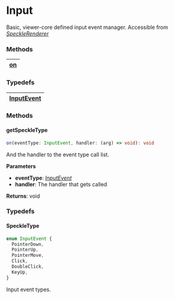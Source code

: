 # Input

Basic, viewer-core defined input event manager. Accessible from [_SpeckleRenderer_](/viewer/speckle-renderer-api.md)

### <h3>Methods</h3>

| [on](/viewer/input-api.md#on)
|---|

### <h3>Typedefs</h3>

| [InputEvent](/viewer/input-api.md#inputevent)
|---|

### <h3>Methods</h3>

#### <b>getSpeckleType</b>

```ts
on(eventType: InputEvent, handler: (arg) => void): void
```

And the handler to the event type call list.

**Parameters**

- **eventType**: [_InputEvent_](/viewer/world-tree-api.md#inputevent)
- **handler**: The handler that gets called

**Returns**: void

### <h3>Typedefs</h3>

#### <b>SpeckleType</b>

```ts
enum InputEvent {
  PointerDown,
  PointerUp,
  PointerMove,
  Click,
  DoubleClick,
  KeyUp,
}
```

Input event types.

